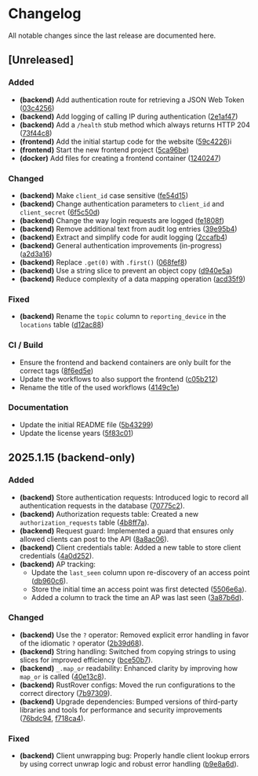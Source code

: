 # Changelog

All notable changes since the last release are documented here.

## [Unreleased]

### Added
- **(backend)** Add authentication route for retrieving a JSON Web Token ([03c4256])
- **(backend)** Add logging of calling IP during authentication ([2e1af47])
- **(backend)** Add a `/health` stub method which always returns HTTP 204 ([73f44c8])
- **(frontend)** Add the initial startup code for the website ([59c4226])i
- **(frontend)** Start the new frontend project ([5ca96be])
- **(docker)** Add files for creating a frontend container ([1240247])

### Changed
- **(backend)** Make `client_id` case sensitive ([fe54d15])
- **(backend)** Change authentication parameters to `client_id` and `client_secret` ([6f5c50d])
- **(backend)** Change the way login requests are logged ([fe1808f])
- **(backend)** Remove additional text from audit log entries ([39e95b4])
- **(backend)** Extract and simplify code for audit logging ([2ccafb4])
- **(backend)** General authentication improvements (in-progress) ([a2d3a16])
- **(backend)** Replace `.get(0)` with `.first()` ([068fef8])
- **(backend)** Use a string slice to prevent an object copy ([d940e5a])
- **(backend)** Reduce complexity of a data mapping operation ([acd35f9])

### Fixed
- **(backend)** Rename the `topic` column to `reporting_device` in the `locations` table ([d12ac88])

### CI / Build
- Ensure the frontend and backend containers are only built for the correct tags ([8f6ed5e])
- Update the workflows to also support the frontend ([c05b212])
- Rename the title of the used workflows ([4149c1e])

### Documentation
- Update the initial README file ([5b43299])
- Update the license years ([5f83c01])


## 2025.1.15 (backend-only)

### Added
- **(backend)** Store authentication requests: Introduced logic to record all authentication requests in the database ([70775c2]).
- **(backend)** Authorization requests table: Created a new `authorization_requests` table ([4b8ff7a]).
- **(backend)** Request guard: Implemented a guard that ensures only allowed clients can post to the API ([8a8ac06]).
- **(backend)** Client credentials table: Added a new table to store client credentials ([4a0d252]).
- **(backend)** AP tracking:
    - Update the `last_seen` column upon re-discovery of an access point ([db960c6]).
    - Store the initial time an access point was first detected ([5506e6a]).
    - Added a column to track the time an AP was last seen ([3a87b6d]).

### Changed
- **(backend)** Use the `?` operator: Removed explicit error handling in favor of the idiomatic `?` operator ([2b39d68]).
- **(backend)** String handling: Switched from copying strings to using slices for improved efficiency ([bce50b7]).
- **(backend)** `_.map_or` readability: Enhanced clarity by improving how `map_or` is called ([40e13c8]).
- **(backend)** RustRover configs: Moved the run configurations to the correct directory ([7b97309]).
- **(backend)** Upgrade dependencies: Bumped versions of third-party libraries and tools for performance and security improvements ([76bdc94], [f718ca4]).

### Fixed
- **(backend)** Client unwrapping bug: Properly handle client lookup errors by using correct unwrap logic and robust error handling ([b9e8a6d]).

[2e1af47]: https://github.com/flying7eleven/thereiwas/commit/2e1af47
[39e95b4]: https://github.com/flying7eleven/thereiwas/commit/39e95b4
[03c4256]: https://github.com/flying7eleven/thereiwas/commit/03c4256
[fe54d15]: https://github.com/flying7eleven/thereiwas/commit/fe54d15
[6f5c50d]: https://github.com/flying7eleven/thereiwas/commit/6f5c50d
[a2d3a16]: https://github.com/flying7eleven/thereiwas/commit/a2d3a16
[2ccafb4]: https://github.com/flying7eleven/thereiwas/commit/2ccafb4
[fe1808f]: https://github.com/flying7eleven/thereiwas/commit/fe1808f
[d12ac88]: https://github.com/flying7eleven/thereiwas/commit/d12ac88
[73f44c8]: https://github.com/flying7eleven/thereiwas/commit/73f44c8
[59c4226]: https://github.com/flying7eleven/thereiwas/commit/59c4226
[8f6ed5e]: https://github.com/flying7eleven/thereiwas/commit/8f6ed5e
[5f83c01]: https://github.com/flying7eleven/thereiwas/commit/5f83c01
[4149c1e]: https://github.com/flying7eleven/thereiwas/commit/4149c1e
[5b43299]: https://github.com/flying7eleven/thereiwas/commit/5b43299
[c05b212]: https://github.com/flying7eleven/thereiwas/commit/c05b212
[1240247]: https://github.com/flying7eleven/thereiwas/commit/1240247
[5ca96be]: https://github.com/flying7eleven/thereiwas/commit/5ca96be
[068fef8]: https://github.com/flying7eleven/thereiwas/commit/068fef8
[d940e5a]: https://github.com/flying7eleven/thereiwas/commit/d940e5a
[acd35f9]: https://github.com/flying7eleven/thereiwas/commit/acd35f9
[70775c2]: https://github.com/flying7eleven/thereiwas/commit/70775c2
[4b8ff7a]: https://github.com/flying7eleven/thereiwas/commit/4b8ff7a
[8a8ac06]: https://github.com/flying7eleven/thereiwas/commit/8a8ac06
[4a0d252]: https://github.com/flying7eleven/thereiwas/commit/4a0d252
[db960c6]: https://github.com/flying7eleven/thereiwas/commit/db960c6
[5506e6a]: https://github.com/flying7eleven/thereiwas/commit/5506e6a
[3a87b6d]: https://github.com/flying7eleven/thereiwas/commit/3a87b6d
[2b39d68]: https://github.com/flying7eleven/thereiwas/commit/2b39d68
[bce50b7]: https://github.com/flying7eleven/thereiwas/commit/bce50b7
[40e13c8]: https://github.com/flying7eleven/thereiwas/commit/40e13c8
[7b97309]: https://github.com/flying7eleven/thereiwas/commit/7b97309
[76bdc94]: https://github.com/flying7eleven/thereiwas/commit/76bdc94
[f718ca4]: https://github.com/flying7eleven/thereiwas/commit/f718ca4
[b9e8a6d]: https://github.com/flying7eleven/thereiwas/commit/b9e8a6d
